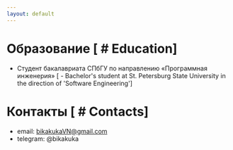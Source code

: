 ```yaml
---
layout: default
---
```


# Образование [ # Education]
- Студент бакалавриата СПбГУ по направлению «Программная инженерия» [ - Bachelor's student at St. Petersburg State University in the direction of 'Software Engineering']

# Контакты [ # Contacts]
- email: <bikakukaVN@gmail.com>
- telegram: @bikakuka
